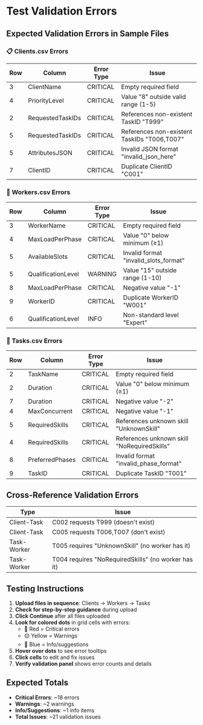 # Test Validation Errors

## Expected Validation Errors in Sample Files

### 📋 Clients.csv Errors
| Row | Column | Error Type | Issue |
|-----|--------|------------|-------|
| 3 | ClientName | CRITICAL | Empty required field |
| 4 | PriorityLevel | CRITICAL | Value "8" outside valid range (1-5) |
| 2 | RequestedTaskIDs | CRITICAL | References non-existent TaskID "T999" |
| 5 | RequestedTaskIDs | CRITICAL | References non-existent TaskIDs "T006,T007" |
| 5 | AttributesJSON | CRITICAL | Invalid JSON format "invalid_json_here" |
| 7 | ClientID | CRITICAL | Duplicate ClientID "C001" |

### 👷 Workers.csv Errors  
| Row | Column | Error Type | Issue |
|-----|--------|------------|-------|
| 3 | WorkerName | CRITICAL | Empty required field |
| 4 | MaxLoadPerPhase | CRITICAL | Value "0" below minimum (≥1) |
| 5 | AvailableSlots | CRITICAL | Invalid format "invalid_slots_format" |
| 5 | QualificationLevel | WARNING | Value "15" outside range (1-10) |
| 8 | MaxLoadPerPhase | CRITICAL | Negative value "-1" |
| 9 | WorkerID | CRITICAL | Duplicate WorkerID "W001" |
| 6 | QualificationLevel | INFO | Non-standard level "Expert" |

### 📝 Tasks.csv Errors
| Row | Column | Error Type | Issue |
|-----|--------|------------|-------|
| 2 | TaskName | CRITICAL | Empty required field |
| 2 | Duration | CRITICAL | Value "0" below minimum (≥1) |
| 7 | Duration | CRITICAL | Negative value "-2" |
| 4 | MaxConcurrent | CRITICAL | Negative value "-1" |
| 5 | RequiredSkills | CRITICAL | References unknown skill "UnknownSkill" |
| 4 | RequiredSkills | CRITICAL | References unknown skill "NoRequiredSkills" |
| 8 | PreferredPhases | CRITICAL | Invalid format "invalid_phase_format" |
| 9 | TaskID | CRITICAL | Duplicate TaskID "T001" |

## Cross-Reference Validation Errors
| Type | Issue |
|------|-------|
| Client-Task | C002 requests T999 (doesn't exist) |
| Client-Task | C005 requests T006,T007 (don't exist) |
| Task-Worker | T005 requires "UnknownSkill" (no worker has it) |
| Task-Worker | T004 requires "NoRequiredSkills" (no worker has it) |

## Testing Instructions

1. **Upload files in sequence**: Clients → Workers → Tasks
2. **Check for step-by-step guidance** during upload
3. **Click Continue** after all files uploaded
4. **Look for colored dots** in grid cells with errors:
   - 🔴 Red = Critical errors
   - 🟡 Yellow = Warnings  
   - 🔵 Blue = Info/suggestions
5. **Hover over dots** to see error tooltips
6. **Click cells** to edit and fix issues
7. **Verify validation panel** shows error counts and details

## Expected Totals
- **Critical Errors**: ~18 errors
- **Warnings**: ~2 warnings
- **Info/Suggestions**: ~1 info items
- **Total Issues**: ~21 validation issues 